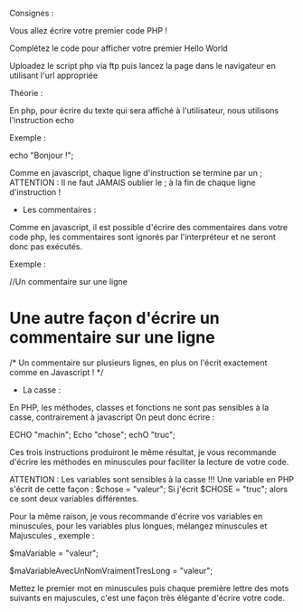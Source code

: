 Consignes :

Vous allez écrire votre premier code PHP !

Complétez le code pour afficher votre premier Hello World

Uploadez le script php via ftp puis lancez la page dans le navigateur 
en utilisant l'url appropriée



Théorie :

En php, pour écrire du texte qui sera affiché à l'utilisateur, 
nous utilisons l'instruction echo

Exemple :

echo "Bonjour !";


Comme en javascript, chaque ligne d'instruction se termine par un ;
ATTENTION : Il ne faut JAMAIS oublier le ; à la fin de chaque ligne d'instruction !


- Les commentaires :

Comme en javascript, il est possible d'écrire des commentaires dans votre code php, 
les commentaires sont ignorés par l'interpréteur et ne seront donc pas exécutés.

Exemple :

//Un commentaire sur une ligne
# Une autre façon d'écrire un commentaire sur une ligne
/* Un commentaire sur plusieurs lignes,
en plus on l'écrit exactement comme en Javascript ! */


- La casse :

 En PHP, les méthodes, classes et fonctions ne sont pas sensibles à la casse, 
 contrairement à javascript
 On peut donc écrire :

 ECHO "machin";
 Echo "chose";
 echO "truc";

 Ces trois instructions produiront le même résultat, 
 je vous recommande d'écrire les méthodes en minuscules pour faciliter
 la lecture de votre code.

 ATTENTION : Les variables sont sensibles à la casse !!!
 Une variable en PHP s'écrit de cette façon : $chose = "valeur";
 Si j'écrit $CHOSE = "truc"; alors ce sont deux variables différentes.

 Pour la même raison, je vous recommande d'écrire vos variables en minuscules, 
 pour les variables plus longues, mélangez minuscules et Majuscules , exemple :

 $maVariable = "valeur";

 $maVariableAvecUnNomVraimentTresLong = "valeur";

 Mettez le premier mot en minuscules puis chaque première lettre des mots suivants 
 en majuscules, c'est une façon très élégante d'écrire votre code.




